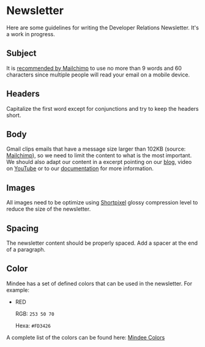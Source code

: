 # Newsletter
Here are some guidelines for writing the Developer Relations Newsletter. It's a work in progress.

## Subject
It is [recommended by Mailchimp](https://mailchimp.com/help/best-practices-for-email-subject-lines/) to use no more than 9 words and 60 characters since multiple people will read your email on a mobile device.

## Headers
Capitalize the first word except for conjunctions and try to keep the headers short.

## Body
Gmail clips emails that have a message size larger than 102KB (source: [Mailchimp](https://mailchimp.com/help/gmail-is-clipping-my-email/)), so we need to limit the content to what is the most important. We should also adapt our content in a excerpt pointing on our [blog](https://blog.mindee.com), video on [YouTube](https://www.youtube.com/channel/UCXcb0H4P81RqvvvFfWdszoA) or to our [documentation](https://developers.mindee.com/docs) for more information.

## Images
All images need to be optimize using [Shortpixel](https://shortpixel.com/online-image-compression) glossy compression level to reduce the size of the newsletter.

## Spacing
The newsletter content should be properly spaced. Add a spacer at the end of a paragraph.

## Color
Mindee has a set of defined colors that can be used in the newsletter. For example:
- RED
 
	RGB: `253 50 70`
  
	Hexa: `#FD3426`

A complete list of the colors can be found here: [Mindee Colors](https://docs.google.com/document/d/1Myb2dETLb4QcsVZU7hlKi4ZwSFNuKLN8nexG7Qs__Go/)
